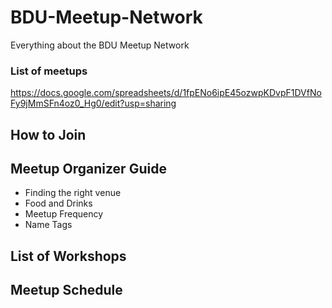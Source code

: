 # BDU-Meetup-Network
Everything about the BDU Meetup Network


### List of meetups

https://docs.google.com/spreadsheets/d/1fpENo6ipE45ozwpKDvpF1DVfNoFy9jMmSFn4oz0_Hg0/edit?usp=sharing

## How to Join



## Meetup Organizer Guide

- Finding the right venue
- Food and Drinks
- Meetup Frequency
- Name Tags


## List of Workshops

## Meetup Schedule

## 


